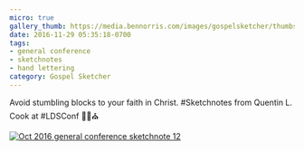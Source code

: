```yaml
---
micro: true
gallery_thumb: https://media.bennorris.com/images/gospelsketcher/thumbs/oct-16-2-cook.jpg
date: 2016-11-29 05:35:18-0700
tags:
- general conference
- sketchnotes
- hand lettering
category: Gospel Sketcher
---
```


Avoid stumbling blocks to your faith in Christ.
#Sketchnotes from Quentin L. Cook at #LDSConf ✍🏼⛪️

[![Oct 2016 general conference sketchnote 12](https://media.bennorris.com/images/gospelsketcher/general-conference/oct-2016/oct-16-2-cook.jpg)](https://media.bennorris.com/images/gospelsketcher/general-conference/oct-2016/oct-16-2-cook.jpg)